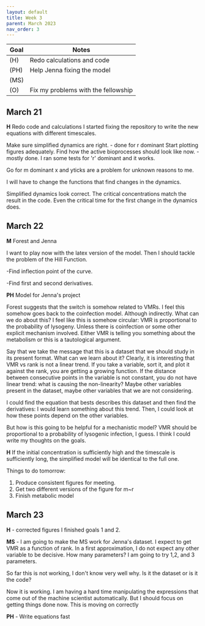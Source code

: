 ```yaml
---
layout: default
title: Week 3
parent: March 2023
nav_order: 3
---
```


| Goal | Notes |
| ----------- | ----------- |
|(H)|Redo calculations and code|
|(PH)|Help Jenna fixing the model|
|(MS)||
|(O)|Fix my problems with the fellowship|

## March 21

**H** Redo code and calculations
I started fixing the repository to write the new equations with different timescales.

Make sure simplified dynamics are right. - done for r dominant
Start plotting figures adequately.
Find how the active bioprocesses should look like now. - mostly done. I ran some tests for 'r' dominant and it works.

Go for m dominant
x and yticks are a problem for unknown reasons to me.

I will have to change the functions that find changes in the dynamics.

Simplified dynamics look correct. The critical concentrations match the result in the code. Even the critical time for the first change in the dynamics does.

## March 22

**M** Forest and Jenna

I want to play now with the latex version of the model. Then I should tackle the problem of the Hill Function.

-Find inflection point of the curve.

-Find first and second derivatives.

**PH** Model for Jenna's project

Forest suggests that the switch is somehow related to VMRs. I feel this somehow goes back to the coinfection model. Although indirectly.
What can we do about this?
I feel like this is somehow circular: VMR is proportional to the probability of lysogeny. Unless there is coinfection or some other explicit mechanism involved. Either VMR is telling you something about the metabolism or this is a tautological argument.

Say that we take the message that this is a dataset that we should study in its present format. What can we learn about it?
Clearly, it is interesting that VMR vs rank is not a linear trend. If you take a variable, sort it, and plot it against the rank, you are getting a growing function. If the distance between consecutive points in the variable is not constant, you do not have linear trend: what is causing the non-linearity? Maybe other variables present in the dataset, maybe other variables that we are not considering.

I could find the equation that bests describes this dataset and then find the derivatives: I would learn something about this trend.
Then, I could look at how these points depend on the other variables.

But how is this going to be helpful for a mechanistic model? VMR should be proportional to a probability of lysogenic infection, I guess. I think I could write my thoughts on the goals.

**H** If the initial concentration is sufficiently high and the timescale is sufficiently long, the simplified model will be identical to the full one.


Things to do tomorrow:
1. Produce consistent figures for meeting.
2. Get two different versions of the figure for m~r
3. Finish metabolic model


## March 23

**H** - corrected figures
I finished goals 1 and 2.

**MS** - I am going to make the MS work for Jenna's dataset.
I expect to get VMR as a function of rank. In a first approximation, I do not expect any other variable to be decisive.
How many parameters?
I am going to try 1,2, and 3 parameters.

So far this is not working, I don't know very well why. Is it the dataset or is it the code?

Now it is working. I am having a hard time manipulating the expressions that come out of the machine scientist automatically.
But I should focus on getting things done now.
This is moving on correctly

**PH** - Write equations fast